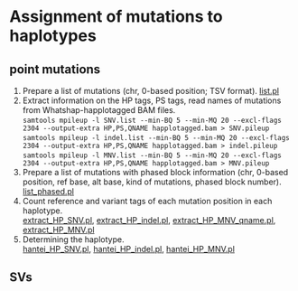 # Assignment of mutations to haplotypes
## point mutations
1. Prepare a list of mutations (chr, 0-based position; TSV format).
[list.pl](./list.pl)  
2. Extract information on the HP tags, PS tags, read names of mutations from Whatshap-happlotagged BAM files.  
`samtools mpileup -l SNV.list --min-BQ 5 --min-MQ 20 --excl-flags 2304 --output-extra HP,PS,QNAME happlotagged.bam > SNV.pileup`  
`samtools mpileup -l indel.list --min-BQ 5 --min-MQ 20 --excl-flags 2304 --output-extra HP,PS,QNAME happlotagged.bam > indel.pileup`  
`samtools mpileup -l MNV.list --min-BQ 5 --min-MQ 20 --excl-flags 2304 --output-extra HP,PS,QNAME happlotagged.bam > MNV.pileup`  
4. Prepare a list of mutations with phased block information (chr, 0-based position, ref base, alt base, kind of mutations, phased block number).  
[list_phased.pl](./list_phased.pl)  
5. Count reference and variant tags of each mutation position in each haplotype.  
[extract_HP_SNV.pl](./extract_HP_SNV.pl), [extract_HP_indel.pl](./extract_HP_indel.pl), [extract_HP_MNV_qname.pl](./extract_HP_MNV_qname.pl), [extract_HP_MNV.pl](./extract_HP_MNV.pl)  
6. Determining the haplotype.  
[hantei_HP_SNV.pl](./hantei_HP_SNV.pl), [hantei_HP_indel.pl](./hantei_HP_indel.pl), [hantei_HP_MNV.pl](./hantei_HP_MNV.pl)  

## SVs
